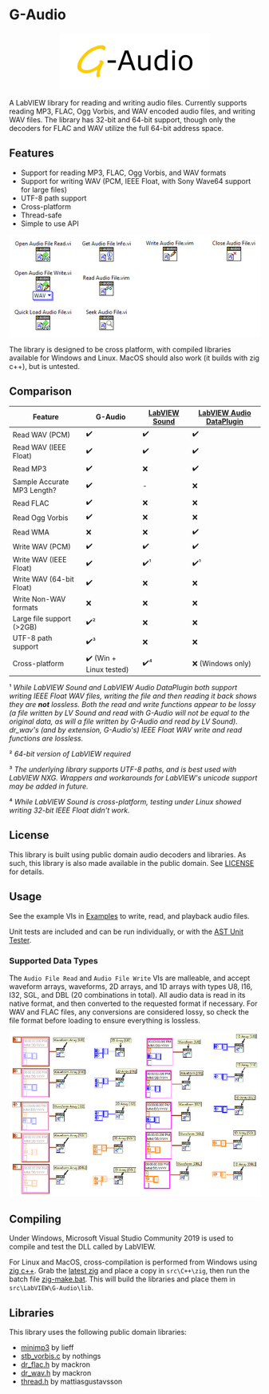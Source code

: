 # G-Audio
<p align="center">
  <img width="300" height="115" src="g-audio-logo.png">
</p>
A LabVIEW library for reading and writing audio files. Currently supports reading MP3, FLAC, Ogg Vorbis, and WAV encoded audio files, and writing WAV files. The library has 32-bit and 64-bit support, though only the decoders for FLAC and WAV utilize the full 64-bit address space.

## Features
* Support for reading MP3, FLAC, Ogg Vorbis, and WAV formats
* Support for writing WAV (PCM, IEEE Float, with Sony Wave64 support for large files)
* UTF-8 path support
* Cross-platform
* Thread-safe
* Simple to use API

![The G-Audio library API](g-audio-library.png?raw=true "The G-Audio library API")

The library is designed to be cross platform, with compiled libraries available for Windows and Linux. MacOS should also work (it builds with zig c++), but is untested.

## Comparison
Feature                      | G-Audio | [LabVIEW Sound](https://zone.ni.com/reference/en-XX/help/371361R-01/lvconcepts/soundvis/) | [LabVIEW Audio DataPlugin](https://www.ni.com/example/25044/en/)
-----------------------------|---------------------|---------------------|-------------------------
Read WAV (PCM)               | :heavy_check_mark:  | :heavy_check_mark:  | :heavy_check_mark:
Read WAV (IEEE Float)        | :heavy_check_mark:  | :heavy_check_mark:  | :heavy_check_mark:
Read MP3                     | :heavy_check_mark:  | :x:                 | :heavy_check_mark:
Sample Accurate MP3 Length?  | :heavy_check_mark:  | -                   | :x:
Read FLAC                    | :heavy_check_mark:  | :x:                 | :x:
Read Ogg Vorbis              | :heavy_check_mark:  | :x:                 | :x:
Read WMA                     | :x:                 | :x:                 | :heavy_check_mark:
Write WAV (PCM)              | :heavy_check_mark:  | :heavy_check_mark:  | :heavy_check_mark:
Write WAV (IEEE Float)       | :heavy_check_mark:  | :heavy_check_mark:¹ | :heavy_check_mark:¹
Write WAV (64-bit Float)     | :heavy_check_mark:  | :x:                 | :x:
Write Non-WAV formats        | :x:                 | :x:                 | :x:
Large file support (>2GB)    | :heavy_check_mark:² | :x:                 | :x:
UTF-8 path support           | :heavy_check_mark:³ | :x:                 | :x:
Cross-platform               | :heavy_check_mark: (Win + Linux tested)   | :heavy_check_mark:⁴   | :x: (Windows only)

¹ *While LabVIEW Sound and LabVIEW Audio DataPlugin both support writing IEEE Float WAV files, writing the file and then reading it back shows they are **not** lossless. Both the read and write functions appear to be lossy (a file written by LV Sound and read with G-Audio will not be equal to the original data, as will a file written by G-Audio and read by LV Sound). dr_wav's (and by extension, G-Audio's) IEEE Float WAV write and read functions are lossless.*

² *64-bit version of LabVIEW required*

³ *The underlying library supports UTF-8 paths, and is best used with LabVIEW NXG. Wrappers and workarounds for LabVIEW's unicode support may be added in future.*

⁴ *While LabVIEW Sound is cross-platform, testing under Linux showed writing 32-bit IEEE Float didn't work.*

## License
This library is built using public domain audio decoders and libraries. As such, this library is also made available in the public domain. See [LICENSE](LICENSE) for details.

## Usage
See the example VIs in [Examples](src/LabVIEW/Examples) to write, read, and playback audio files.

Unit tests are included and can be run individually, or with the [AST Unit Tester](https://www.autosofttech.net/documents/ast-unit-tester).

### Supported Data Types
The `Audio File Read` and `Audio File Write` VIs are malleable, and accept waveform arrays, waveforms, 2D arrays, and 1D arrays with types U8, I16, I32, SGL, and DBL (20 combinations in total). All audio data is read in its native format, and then converted to the requested format if necessary. For WAV and FLAC files, any conversions are considered lossy, so check the file format before loading to ensure everything is lossless.

![Supported data types](g-audio-data-types.png?raw=true "Supported data types")

## Compiling
Under Windows, Microsoft Visual Studio Community 2019 is used to compile and test the DLL called by LabVIEW.

For Linux and MacOS, cross-compilation is performed from Windows using [zig c++](https://andrewkelley.me/post/zig-cc-powerful-drop-in-replacement-gcc-clang.html). Grab the [latest zig](https://ziglang.org/download/) and place a copy in `src\C++\zig`, then run the batch file [zig-make.bat](src/C%2B%2B/zig-make.bat). This will build the libraries and place them in `src\LabVIEW\G-Audio\lib`.

## Libraries
This library uses the following public domain libraries:
* [minimp3](https://github.com/lieff/minimp3) by lieff
* [stb_vorbis.c](https://github.com/nothings/stb) by nothings
* [dr_flac.h](https://github.com/mackron/dr_libs) by mackron
* [dr_wav.h](https://github.com/mackron/dr_libs) by mackron
* [thread.h](https://github.com/mattiasgustavsson/libs) by mattiasgustavsson
